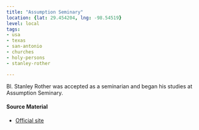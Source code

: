 ```yaml
---
title: "Assumption Seminary"
location: {lat: 29.454204, lng: -98.54519}
level: local
tags:
- usa
- texas
- san-antonio
- churches
- holy-persons
- stanley-rother

---
```



Bl. Stanley Rother was accepted as a seminarian and began his studies at Assumption Seminary.

#### Source Material

* [Official site](https://assumptionseminary.org/)





